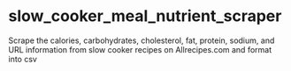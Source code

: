 # slow_cooker_meal_nutrient_scraper
Scrape the calories, carbohydrates, cholesterol, fat, protein, sodium, and URL information from slow cooker recipes on Allrecipes.com and format into csv
